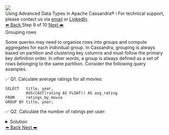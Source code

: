 <!-- TOP -->
<div class="top">
  <img src="https://datastax-academy.github.io/katapod-shared-assets/images/ds-academy-logo.svg" />
  <div class="scenario-title-section">
    <span class="scenario-title">Using Advanced Data Types in Apache Cassandra®</span>
    <span class="scenario-subtitle">ℹ️ For technical support, please contact us via <a href="mailto:aleksandr.volochnev@datastax.com">email</a> or <a href="https://dtsx.io/aleks">LinkedIn</a>.</span>
  </div>
</div>

<!-- NAVIGATION -->
<div id="navigation-top" class="navigation-top">
 <a href='command:katapod.loadPage?[{"step":"step8-cassandra"}]'
   class="btn btn-dark navigation-top-left">⬅️ Back
 </a>
<span class="step-count"> Step 9 of 10</span>
 <a href='command:katapod.loadPage?[{"step":"step10-cassandra"}]'
    class="btn btn-dark navigation-top-right">Next ➡️
  </a>
</div>

<!-- CONTENT -->

<div class="step-title">Grouping rows</div>

Some queries may need to organize rows into groups 
and compute aggregates for each individual group. In Cassandra, 
grouping is always based on partition and clustering key columns and
must follow the primary key definition order. In other words, a group 
is always defined as a set of rows belonging to the same partition.
Consider the following query examples.

✅ Q1. Calculate average ratings for all movies:
```
SELECT   title, year,
         AVG(CAST(rating AS FLOAT)) AS avg_rating
FROM     ratings_by_movie
GROUP BY title, year;
```

✅ Q2. Calculate the number of ratings per user:
<details>
  <summary>Solution</summary>
  
```
SELECT   email, COUNT(rating) AS n
FROM     ratings_by_user
GROUP BY email;
```

</details> 

<!-- NAVIGATION -->
<div id="navigation-bottom" class="navigation-bottom">
 <a href='command:katapod.loadPage?[{"step":"step8-cassandra"}]'
   class="btn btn-dark navigation-bottom-left">⬅️ Back
 </a>
 <a href='command:katapod.loadPage?[{"step":"step10-cassandra"}]'
    class="btn btn-dark navigation-bottom-right">Next ➡️
  </a>
</div>

